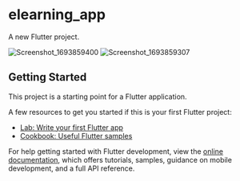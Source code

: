 # elearning_app

A new Flutter project.

![Screenshot_1693859400](https://github.com/kinwaned/chat_app/assets/75176487/2b3bb1cf-5f38-4d72-a0c6-21fdb74604c2)
![Screenshot_1693859307](https://github.com/kinwaned/chat_app/assets/75176487/64bfb7e5-3ba1-4547-be09-0840dd70c6bc)
## Getting Started

This project is a starting point for a Flutter application.

A few resources to get you started if this is your first Flutter project:

- [Lab: Write your first Flutter app](https://docs.flutter.dev/get-started/codelab)
- [Cookbook: Useful Flutter samples](https://docs.flutter.dev/cookbook)

For help getting started with Flutter development, view the
[online documentation](https://docs.flutter.dev/), which offers tutorials,
samples, guidance on mobile development, and a full API reference.
